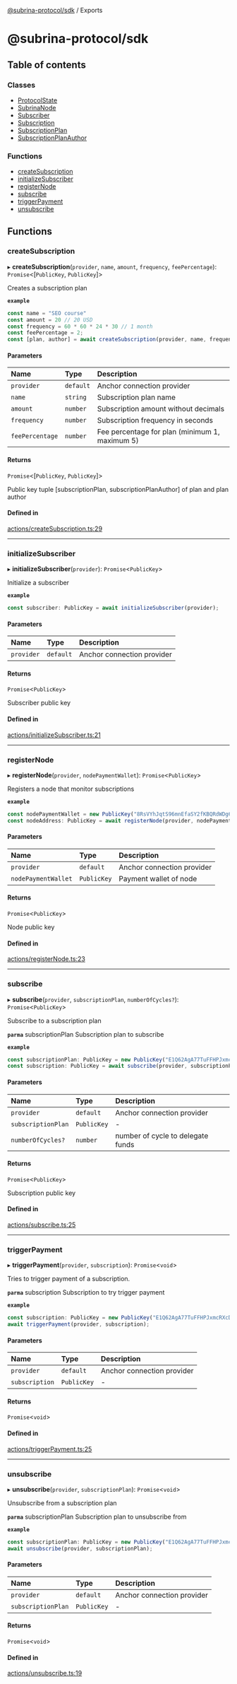[@subrina-protocol/sdk](README.md) / Exports

# @subrina-protocol/sdk

## Table of contents

### Classes

- [ProtocolState](classes/ProtocolState.md)
- [SubrinaNode](classes/SubrinaNode.md)
- [Subscriber](classes/Subscriber.md)
- [Subscription](classes/Subscription.md)
- [SubscriptionPlan](classes/SubscriptionPlan.md)
- [SubscriptionPlanAuthor](classes/SubscriptionPlanAuthor.md)

### Functions

- [createSubscription](modules.md#createsubscription)
- [initializeSubscriber](modules.md#initializesubscriber)
- [registerNode](modules.md#registernode)
- [subscribe](modules.md#subscribe)
- [triggerPayment](modules.md#triggerpayment)
- [unsubscribe](modules.md#unsubscribe)

## Functions

### createSubscription

▸ **createSubscription**(`provider`, `name`, `amount`, `frequency`, `feePercentage`): `Promise`<[`PublicKey`, `PublicKey`]\>

Creates a subscription plan

**`example`**
```typescript
const name = "SEO course"
const amount = 20 // 20 USD
const frequency = 60 * 60 * 24 * 30 // 1 month
const feePercentage = 2;
const [plan, author] = await createSubscription(provider, name, frequency, feePercentage);
```

#### Parameters

| Name | Type | Description |
| :------ | :------ | :------ |
| `provider` | `default` | Anchor connection provider |
| `name` | `string` | Subscription plan name |
| `amount` | `number` | Subscription amount without decimals |
| `frequency` | `number` | Subscription frequency in seconds |
| `feePercentage` | `number` | Fee percentage for plan (minimum 1, maximum 5) |

#### Returns

`Promise`<[`PublicKey`, `PublicKey`]\>

Public key tuple [subscriptionPlan, subscriptionPlanAuthor] of plan and plan author

#### Defined in

[actions/createSubscription.ts:29](https://github.com/subrina-protocol/subrina-sdk/blob/74b9272/src/actions/createSubscription.ts#L29)

___

### initializeSubscriber

▸ **initializeSubscriber**(`provider`): `Promise`<`PublicKey`\>

Initialize a subscriber

**`example`**
```typescript
const subscriber: PublicKey = await initializeSubscriber(provider);
```

#### Parameters

| Name | Type | Description |
| :------ | :------ | :------ |
| `provider` | `default` | Anchor connection provider |

#### Returns

`Promise`<`PublicKey`\>

Subscriber public key

#### Defined in

[actions/initializeSubscriber.ts:21](https://github.com/subrina-protocol/subrina-sdk/blob/74b9272/src/actions/initializeSubscriber.ts#L21)

___

### registerNode

▸ **registerNode**(`provider`, `nodePaymentWallet`): `Promise`<`PublicKey`\>

Registers a node that monitor subscriptions

**`example`**
```typescript
const nodePaymentWallet = new PublicKey("8RsVYhJqtS96mnEfaSY2fKBQRdWDg6KZ6BWZrR1biS8i");
const nodeAddress: PublicKey = await registerNode(provider, nodePaymentWallet);
```

#### Parameters

| Name | Type | Description |
| :------ | :------ | :------ |
| `provider` | `default` | Anchor connection provider |
| `nodePaymentWallet` | `PublicKey` | Payment wallet of node |

#### Returns

`Promise`<`PublicKey`\>

Node public key

#### Defined in

[actions/registerNode.ts:23](https://github.com/subrina-protocol/subrina-sdk/blob/74b9272/src/actions/registerNode.ts#L23)

___

### subscribe

▸ **subscribe**(`provider`, `subscriptionPlan`, `numberOfCycles?`): `Promise`<`PublicKey`\>

Subscribe to a subscription plan

**`parma`** subscriptionPlan Subscription plan to subscribe

**`example`**
```typescript
const subscriptionPlan: PublicKey = new PublicKey("E1Q62AgA77TuFFHPJxmcRXcD2tgsSsMEwEL3kxd17MfA");
const subscription: PublicKey = await subscribe(provider, subscriptionPlan);
```

#### Parameters

| Name | Type | Description |
| :------ | :------ | :------ |
| `provider` | `default` | Anchor connection provider |
| `subscriptionPlan` | `PublicKey` | - |
| `numberOfCycles?` | `number` | number of cycle to delegate funds |

#### Returns

`Promise`<`PublicKey`\>

Subscription public key

#### Defined in

[actions/subscribe.ts:25](https://github.com/subrina-protocol/subrina-sdk/blob/74b9272/src/actions/subscribe.ts#L25)

___

### triggerPayment

▸ **triggerPayment**(`provider`, `subscription`): `Promise`<`void`\>

Tries to trigger payment of a subscription.

**`parma`** subscription Subscription to try trigger payment

**`example`**
```typescript
const subscription: PublicKey = new PublicKey("E1Q62AgA77TuFFHPJxmcRXcD2tgsSsMEwEL3kxd17MfA");
await triggerPayment(provider, subscription);
```

#### Parameters

| Name | Type | Description |
| :------ | :------ | :------ |
| `provider` | `default` | Anchor connection provider |
| `subscription` | `PublicKey` | - |

#### Returns

`Promise`<`void`\>

#### Defined in

[actions/triggerPayment.ts:25](https://github.com/subrina-protocol/subrina-sdk/blob/74b9272/src/actions/triggerPayment.ts#L25)

___

### unsubscribe

▸ **unsubscribe**(`provider`, `subscriptionPlan`): `Promise`<`void`\>

Unsubscribe from a subscription plan

**`parma`** subscriptionPlan Subscription plan to unsubscribe from

**`example`**
```typescript
const subscriptionPlan: PublicKey = new PublicKey("E1Q62AgA77TuFFHPJxmcRXcD2tgsSsMEwEL3kxd17MfA");
await unsubscribe(provider, subscriptionPlan);
```

#### Parameters

| Name | Type | Description |
| :------ | :------ | :------ |
| `provider` | `default` | Anchor connection provider |
| `subscriptionPlan` | `PublicKey` | - |

#### Returns

`Promise`<`void`\>

#### Defined in

[actions/unsubscribe.ts:19](https://github.com/subrina-protocol/subrina-sdk/blob/74b9272/src/actions/unsubscribe.ts#L19)
